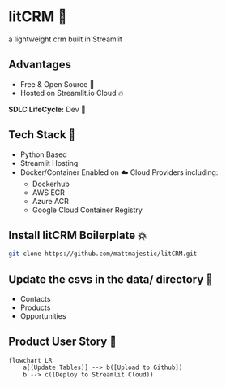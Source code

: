 # litCRM 🚀
a lightweight crm built in Streamlit

## Advantages
- Free & Open Source 🎡
- Hosted on Streamlit.io Cloud 🔥

__SDLC LifeCycle:__ Dev 🚝 

## Tech Stack 📡
- Python Based
- Streamlit Hosting
- Docker/Container Enabled on ☁️ Cloud Providers including:
  - Dockerhub
  - AWS ECR
  - Azure ACR
  - Google Cloud Container Registry

## Install litCRM Boilerplate 💥
```bash
git clone https://github.com/mattmajestic/litCRM.git
```

## Update the csvs in the data/ directory 📂
- Contacts
- Products
- Opportunities

## Product User Story 📕
```mermaid
flowchart LR
    a[(Update Tables)] --> b([Upload to Github])
    b --> c((Deploy to Streamlit Cloud))
 ```
